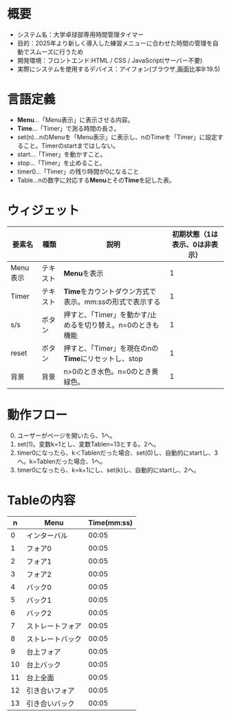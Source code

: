 # 概要
- システム名：大学卓球部専用時間管理タイマー
- 目的：2025年より新しく導入した練習メニューに合わせた時間の管理を自動でスムーズに行うため
- 開発環境：フロントエンド:HTML / CSS / JavaScript(サーバー不要)
- 実際にシステムを使用するデバイス：アイフォン(ブラウザ,画面比率9:19.5)

# 言語定義
- **Menu**...「Menu表示」に表示させる内容。
- **Time**...「Timer」で測る時間の長さ。
- set(n)...nのMenuを「Menu表示」に表示し、nのTimeを「Timer」に設定すること。Timerのstartまではしない。
- start...「Timer」を動かすこと。
- stop...「Timer」を止めること。
- timer0...「Timer」の残り時間が0になること
- Table...nの数字に対応する**Menu**とその**Time**を記した表。

# ウィジェット
要素名|種類|説明|初期状態（1は表示、0は非表示）
-|-|-|-
Menu表示|テキスト|**Menu**を表示|1
Timer|テキスト|**Time**をカウントダウン方式で表示。mm:ssの形式で表示する|1
s/s|ボタン|押すと、「Timer」を動かす/止めるを切り替え。n=0のときも機能|1
reset|ボタン|押すと、「Timer」を現在のnの**Time**にリセットし、stop|1
背景|背景|n>0のとき水色。n=0のとき黄緑色。|1

# 動作フロー
0. ユーザーがページを開いたら、1へ。
1. set(1)。変数k=1とし、変数Tablen=13とする。2へ。
2. timer0になったら、k＜Tablenだった場合、set(0)し、自動的にstartし、3へ。k=Tablenだった場合、1へ。
3. timer0になったら、k=k+1にし、set(k)し、自動的にstartし、2へ。

# Tableの内容

n|**Menu**|**Time**(mm:ss)
-|-|-
0|インターバル|00:05
1|フォア0|00:05
2|フォア1|00:05
3|フォア2|00:05
4|バック0|00:05
5|バック1|00:05
6|バック2|00:05
7|ストレートフォア|00:05
8|ストレートバック|00:05
9|台上フォア|00:05
10|台上バック|00:05
11|台上全面|00:05
12|引き合いフォア|00:05
13|引き合いバック|00:05
